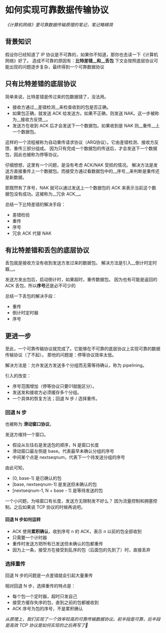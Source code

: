 # 如何实现可靠数据传输协议
_《计算机网络》里可靠数据传输原理的笔记，笔记略精简_
## 背景知识
假设你已经知道了 IP 协议是不可靠的，如果你不知道，那你也去读一下《计算机网络》好了。
造成不可靠的原因有：__比特差错__和__丢包__
下文会按照底层协议可能出现的问题逐步复杂，最终得到一个可靠数据协议

## 只有比特差错的底层协议
简单来说，比特差错是传过来的包数据错了，没法用。

- 接收方通过__差错检测__来检查收到的包是否正确。
- 如果包正确，就发送 ACK 给发送方。如果不正确，则发送 NAK。这一步被称为__接收方反馈__。
- 发送方在收到 ACK 后才会发送下一个数据包。如果收到是 NAK 则__重传__上一个数据包。

这样的一个流程被称为自动重传请求协议（ARQ协议）。它由差错检测、接收方反馈、重传三部分组成。
因为只有完成一个数据包的传送后，才会发送下一个数据包，因此也被称为停等协议。

仔细想想，这里有一个问题，是没有考虑 ACK/NAK 受损的情况。
解决方法是发送方直接重传上一个数据包。而接受方通过看数据包中的__序号__来判断是重传还是新数据。

那既然有了序号，NAK 就可以通过发送上一个数据包的 ACK 来表示当前这个数据包没有成功。这被称为__冗余 ACK__。

总结一下比特差错的解决手段：
- 差错检验
- 重传
- 序号
- 冗余 ACK 代替 NAK

## 有比特差错和丢包的底层协议
丢包就是接收方没有收到发送方发过来的数据包。
解决方法是引入__倒计时定时器__。

发送方发出包后，启动倒计时，如果超时，重传数据包。
因为也有可能是返回的 ACK 丢包，所以**序号**还是必不可少的

总结一下丢包的解决手段：
- 重传
- 倒计时定时器
- 序号

## 更进一步
至此，一个可靠传输协议就完成了。它能够在不可靠的底层协议上实现可靠的数据传输协议（了不起）。
那他的问题是：停等协议效率太低。

解决方法是：允许发送方发送多个分组而无需等待确认，称为 pipelining。

引入的改变：
- 序号范围增加（停等协议只要01就能区分）。
- 发送发和接收方必须缓存多个分组。
- 一个具体的恢复方法；回退 N 步 / 选择重传。

### 回退 N 步
也被称为 **滑动窗口协议**。

发送方维持一个窗口。
- 假设从左往右是发送包的顺序，N 是窗口长度
- 滑动窗口最左侧是 base。代表最早未确认分组的序号
- 中间某个点是 nextseqnum，代表下一个待发送分组的序号

由此可知，
- [0, base-1] 是已确认的包
- [base, nextseqnum-1] 是发送但未确认的包
- [nextseqnum-1, N + base - 1] 是等待发送的包

一个小问题，为啥窗口有长度，发送方无限制发不好么？
因为流量控制和拥塞控制。之后如果说 TCP 协议的时候再说吧。

#### 回退 N 步如何运转
- ACK 使用**累积确认**，收到序号 n 的 ACK，表示 n 以前的包全部收到
- 只需要一个计时器
- 重传时发送方把所有已发送但未确认的包都重传
- 因为上一条，接受方在接受到乱序的包（后面包的先到了）时，直接丢弃

### 选择重传
回退 N 步的问题是一点差错就会引起大量重传

相对回退 N 步，选择重传的特点是：
- 每个包一个定时器，超时只发自己
- 接受方缓存失序的包，直到之前的包都被收到
- ACK 序号为包的序号，不是累积确认

_从原理上，我们实现了一个效率较高的可靠传输数据协议。前半段是可靠，后半段是高效_
_TCP 协议是如何实现的之后再写了👋_
